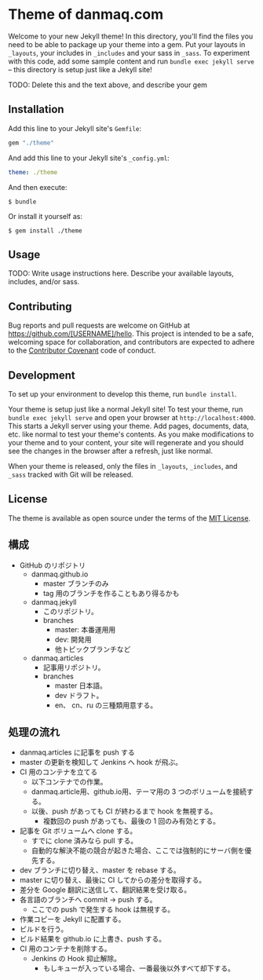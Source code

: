 # Theme of danmaq.com

Welcome to your new Jekyll theme! In this directory, you'll find the files you need to be able to package up your theme into a gem. Put your layouts in `_layouts`, your includes in `_includes` and your sass in `_sass`. To experiment with this code, add some sample content and run `bundle exec jekyll serve` – this directory is setup just like a Jekyll site!

TODO: Delete this and the text above, and describe your gem

## Installation

Add this line to your Jekyll site's `Gemfile`:

```ruby
gem "./theme"
```

And add this line to your Jekyll site's `_config.yml`:

```yaml
theme: ./theme
```

And then execute:

    $ bundle

Or install it yourself as:

    $ gem install ./theme

## Usage

TODO: Write usage instructions here. Describe your available layouts, includes, and/or sass.

## Contributing

Bug reports and pull requests are welcome on GitHub at https://github.com/[USERNAME]/hello. This project is intended to be a safe, welcoming space for collaboration, and contributors are expected to adhere to the [Contributor Covenant](http://contributor-covenant.org) code of conduct.

## Development

To set up your environment to develop this theme, run `bundle install`.

Your theme is setup just like a normal Jekyll site! To test your theme, run `bundle exec jekyll serve` and open your browser at `http://localhost:4000`. This starts a Jekyll server using your theme. Add pages, documents, data, etc. like normal to test your theme's contents. As you make modifications to your theme and to your content, your site will regenerate and you should see the changes in the browser after a refresh, just like normal.

When your theme is released, only the files in `_layouts`, `_includes`, and `_sass` tracked with Git will be released.

## License

The theme is available as open source under the terms of the [MIT License](https://opensource.org/licenses/MIT).

## 構成

* GitHub のリポジトリ
    * danmaq.github.io
        * master ブランチのみ
        * tag 用のブランチを作ることもあり得るかも
    * danmaq.jekyll
        * このリポジトリ。
        * branches
            * master: 本番運用用
            * dev: 開発用
            * 他トピックブランチなど
    * danmaq.articles
        * 記事用リポジトリ。
        * branches
            * master 日本語。
            * dev ドラフト。
            * en、 cn、ru の三種類用意する。

## 処理の流れ

* danmaq.articles に記事を push する
* master の更新を検知して Jenkins へ hook が飛ぶ。
* CI 用のコンテナを立てる
    * 以下コンテナでの作業。
    * danmaq.article用、github.io用、テーマ用の 3 つのボリュームを接続する。
    * 以後、push があっても CI が終わるまで hook を無視する。
        * 複数回の push があっても、最後の 1 回のみ有効とする。
* 記事を Git ボリュームへ clone する。
    * すでに clone 済みなら pull する。
    * 自動的な解決不能の競合が起きた場合、ここでは強制的にサーバ側を優先する。
* dev ブランチに切り替え、master を rebase する。
* master に切り替え、最後に CI してからの差分を取得する。
* 差分を Google 翻訳に送信して、翻訳結果を受け取る。
* 各言語のブランチへ commit → push する。
    * ここでの push で発生する hook は無視する。
* 作業コピーを Jekyll に配置する。
* ビルドを行う。
* ビルド結果を github.io に上書き、push する。
* CI 用のコンテナを削除する。
    * Jenkins の Hook 抑止解除。
        * もしキューが入っている場合、一番最後以外すべて却下する。

